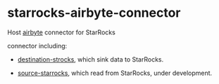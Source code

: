# starrocks-airbyte-connector

Host [airbyte](https://airbyte.com) connector for StarRocks 

connector including:

 * [destination-strocks](./destination-strocks), which sink data to StarRocks.

 * [source-starrocks](./source-starrocks), which read from StarRocks, under development.

